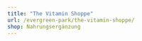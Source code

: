 ```yaml
---
title: "The Vitamin Shoppe"
url: /evergreen-park/the-vitamin-shoppe/
shop: Nahrungsergänzung
---
```


